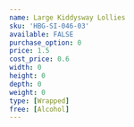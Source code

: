 ```yaml
---
name: Large Kiddysway Lollies
sku: 'HBG-SI-046-03'
available: FALSE
purchase_option: 0
price: 1.5
cost_price: 0.6
width: 0
height: 0
depth: 0
weight: 0
type: [Wrapped]
free: [Alcohol]
---
```

